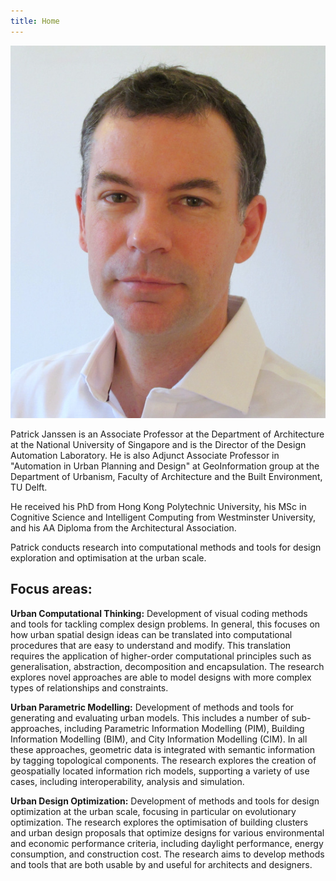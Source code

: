 ```yaml
---
title: Home
---
```


![Photo](./assets/images/1-IMG_4903.JPG)

Patrick Janssen is an Associate Professor at the Department of Architecture at the National University of Singapore and is the Director of the Design Automation Laboratory. He is also Adjunct Associate Professor in "Automation in Urban Planning and Design" at GeoInformation group at the Department of Urbanism, Faculty of Architecture and the Built Environment, TU Delft. 

He received his PhD from Hong Kong Polytechnic University, his MSc in Cognitive Science and Intelligent Computing from Westminster University, and his AA Diploma from the Architectural Association.

Patrick conducts research into computational methods and tools for design exploration and optimisation at the urban scale.

## Focus areas:

**Urban Computational Thinking:** Development of visual coding methods and tools for tackling complex design problems. In general, this focuses on how urban spatial design ideas can be translated into computational procedures that are easy to understand and modify. This translation requires the application of higher-order computational principles such as generalisation, abstraction, decomposition and encapsulation. The research explores novel approaches are able to model designs with more complex types of relationships and constraints.

**Urban Parametric Modelling:** Development of methods and tools for generating and evaluating urban models. This includes a number of sub-approaches, including Parametric Information Modelling (PIM), Building Information Modelling (BIM), and City Information Modelling (CIM). In all these approaches, geometric data is integrated with semantic information by tagging topological components. The research explores the creation of geospatially located information rich models, supporting a variety of use cases, including interoperability, analysis and simulation.

**Urban Design Optimization:** Development of methods and tools for design optimization at the urban scale, focusing in particular on evolutionary optimization. The research explores the optimisation of building clusters and urban design proposals that optimize designs for various environmental and economic performance criteria, including daylight performance, energy consumption, and construction cost. The research aims to develop methods and tools that are both usable by and useful for architects and designers.
